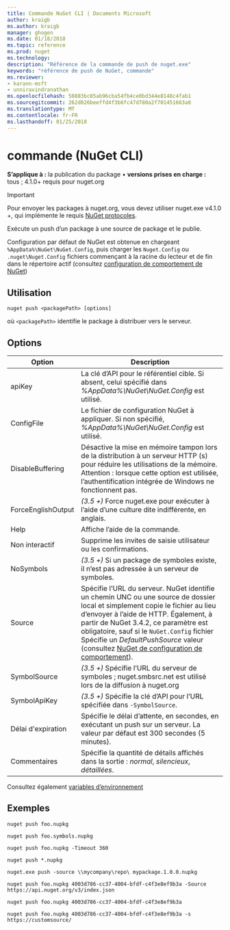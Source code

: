 ```yaml
---
title: Commande NuGet CLI | Documents Microsoft
author: kraigb
ms.author: kraigb
manager: ghogen
ms.date: 01/18/2018
ms.topic: reference
ms.prod: nuget
ms.technology: 
description: "Référence de la commande de push de nuget.exe"
keywords: "référence de push de NuGet, commande"
ms.reviewer:
- karann-msft
- unniravindranathan
ms.openlocfilehash: 50883bc85ab96cba54fb4ce0bd344e8148c4fab1
ms.sourcegitcommit: 262d026beeffd4f3b6fc47d780a2f701451663a8
ms.translationtype: MT
ms.contentlocale: fr-FR
ms.lasthandoff: 01/25/2018
---
```

# <a name="push-command-nuget-cli"></a>commande (NuGet CLI)

**S’applique à :** la publication du package &bullet; **versions prises en charge :** tous ; 4.1.0+ requis pour nuget.org

> [!Important]
> Pour envoyer les packages à nuget.org, vous devez utiliser nuget.exe v4.1.0 +, qui implémente le requis [NuGet protocoles](../api/nuget-protocols.md).

Exécute un push d’un package à une source de package et le publie.

Configuration par défaut de NuGet est obtenue en chargeant `%AppData%\NuGet\NuGet.Config`, puis charger les `Nuget.Config` ou `.nuget\Nuget.Config` fichiers commençant à la racine du lecteur et de fin dans le répertoire actif (consultez [configuration de comportement de NuGet](../consume-packages/configuring-nuget-behavior.md))

## <a name="usage"></a>Utilisation

```cli
nuget push <packagePath> [options]
```

où `<packagePath>` identifie le package à distribuer vers le serveur.

## <a name="options"></a>Options

| Option | Description |
| --- | --- |
| apiKey | La clé d’API pour le référentiel cible. Si absent, celui spécifié dans *%AppData%\NuGet\NuGet.Config* est utilisé. |
| ConfigFile | Le fichier de configuration NuGet à appliquer. Si non spécifié, *%AppData%\NuGet\NuGet.Config* est utilisé. |
| DisableBuffering | Désactive la mise en mémoire tampon lors de la distribution à un serveur HTTP (s) pour réduire les utilisations de la mémoire. Attention : lorsque cette option est utilisée, l’authentification intégrée de Windows ne fonctionnent pas. |
| ForceEnglishOutput | *(3.5 +)*  Force nuget.exe pour exécuter à l’aide d’une culture dite indifférente, en anglais. |
| Help | Affiche l’aide de la commande. |
| Non interactif | Supprime les invites de saisie utilisateur ou les confirmations. |
| NoSymbols | *(3.5 +)*  Si un package de symboles existe, il n’est pas adressée à un serveur de symboles. |
| Source | Spécifie l’URL du serveur. NuGet identifie un chemin UNC ou une source de dossier local et simplement copie le fichier au lieu d’envoyer à l’aide de HTTP.  Également, à partir de NuGet 3.4.2, ce paramètre est obligatoire, sauf si le `NuGet.Config` fichier Spécifie un *DefaultPushSource* valeur (consultez [NuGet de configuration de comportement](../Consume-Packages/Configuring-NuGet-Behavior.md)). |
| SymbolSource | *(3.5 +)*  Spécifie l’URL du serveur de symboles ; nuget.smbsrc.net est utilisé lors de la diffusion à nuget.org |
| SymbolApiKey | *(3.5 +)*  Spécifie la clé d’API pour l’URL spécifiée dans `-SymbolSource`. |
| Délai d'expiration | Spécifie le délai d’attente, en secondes, en exécutant un push sur un serveur. La valeur par défaut est 300 secondes (5 minutes). |
| Commentaires | Spécifie la quantité de détails affichés dans la sortie : *normal*, *silencieux*, *détaillées*. |

Consultez également [variables d’environnement](cli-ref-environment-variables.md)

## <a name="examples"></a>Exemples

```cli
nuget push foo.nupkg

nuget push foo.symbols.nupkg

nuget push foo.nupkg -Timeout 360

nuget push *.nupkg

nuget.exe push -source \\mycompany\repo\ mypackage.1.0.0.nupkg

nuget push foo.nupkg 4003d786-cc37-4004-bfdf-c4f3e8ef9b3a -Source https://api.nuget.org/v3/index.json

nuget push foo.nupkg 4003d786-cc37-4004-bfdf-c4f3e8ef9b3a

nuget push foo.nupkg 4003d786-cc37-4004-bfdf-c4f3e8ef9b3a -s https://customsource/
```
